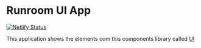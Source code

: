 # Runroom UI App

[![Netlify Status](https://api.netlify.com/api/v1/badges/d1804a05-681f-4b94-b309-a414089d41fb/deploy-status)](https://app.netlify.com/sites/runroom-ui-app/deploys)

This application shows the elements com this components library called [UI](https://github.com/Runroom/ui)

